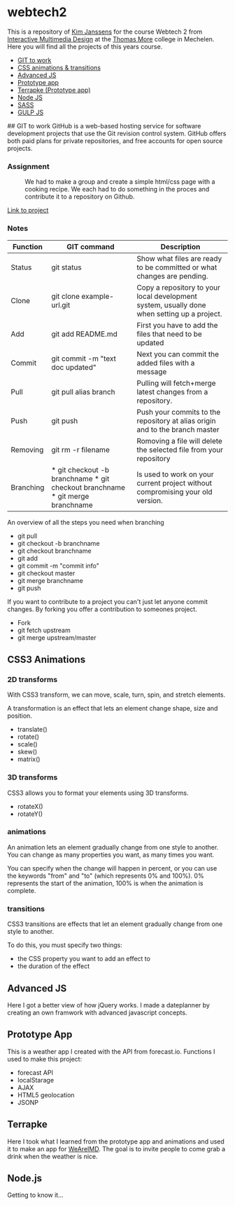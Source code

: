 webtech2
========
This is a repository of [Kim Janssens](http://www.kimjanssens.be) for the course Webtech 2 from [Interactive Multimedia Design](http://www.weareimd.be/)  at the [Thomas More](http://www.thomasmore.be/) college in Mechelen. Here you will find all the projects of this years course.

- [GIT to work](#les1)
- [CSS animations & transitions](#les2)
- [Advanced JS](#les3)
- [Prototype app](#les4)
- [Terrapke (Prototype app)](#les5)
- [Node JS](#les6)
- [SASS](#les7)
- [GULP JS](#les8)

<a name="les1">
## GIT to work
GitHub is a web-based hosting service for software development projects that use the Git revision control system. GitHub offers both paid plans for private repositories, and free accounts for open source projects.

### Assignment
<dl>
	<dd>
		We had to make a group and create a simple html/css page with a cooking recipe. We each had to do something in the proces and contribute it to a repository on Github.
	</dd>
</dl>

[Link to project](https://github.com/AxelVerstappen/recipewebsite)

### Notes
Function | GIT command | Description
--- | --- | ---
Status | git status | Show what files are ready to be committed or what changes are pending.
Clone | git clone example-url.git |Copy a repository to your local development system, usually done when setting up a project.
Add | git add README.md | First you have to add the files that need to be updated
Commit | git commit -m "text doc updated" | Next you can commit the added files with a message
Pull | git pull alias branch | Pulling will fetch+merge latest changes from a repository.
Push | git push | Push your commits to the repository at alias origin and to the branch master
Removing | git rm -r filename | Romoving a file will delete the selected file from your repository
Branching | * git checkout -b branchname * git checkout branchname * git merge branchname | Is used to work on your current project without compromising your old version.
	
An overview of all the steps you need when branching
- git pull
- git checkout -b branchname
- git checkout branchname
- git add
- git commit -m "commit info"
- git checkout master
- git merge branchname
- git push

If you want to contribute to a project you can't just let anyone commit changes. By forking you offer a contribution to someones project.
- Fork
- git fetch upstream
- git merge upstream/master

## CSS3 Animations
### 2D transforms
With CSS3 transform, we can move, scale, turn, spin, and stretch elements.

A transformation is an effect that lets an element change shape, size and position.

- translate()
- rotate()
- scale()
- skew()
- matrix()

### 3D transforms
CSS3 allows you to format your elements using 3D transforms.

- rotateX()
- rotateY()

### animations
An animation lets an element gradually change from one style to another.
You can change as many properties you want, as many times you want.

You can specify when the change will happen in percent, or you can use the keywords "from" and "to" (which represents 0% and 100%).
0% represents the start of the animation, 100% is when the animation is complete.

### transitions
CSS3 transitions are effects that let an element gradually change from one style to another.

To do this, you must specify two things:

- the CSS property you want to add an effect to
- the duration of the effect

## Advanced JS
Here I got a better view of how jQuery works. I made a dateplanner by creating an own framwork with advanced javascript concepts.

## Prototype App
This is a weather app I created with the API from forecast.io. Functions I used to make this project:

- forecast API
- localStarage
- AJAX
- HTML5 geolocation
- JSONP

## Terrapke
Here I took what I learned from the prototype app and animations and used it to make an app for [WeAreIMD](http://www.weareimd.be/). The goal is to invite people to come grab a drink when the weather is nice.

## Node.js
Getting to know it...